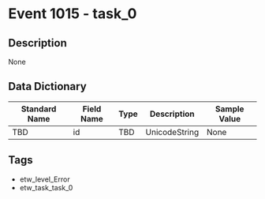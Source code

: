# Event 1015 - task_0

## Description
None

## Data Dictionary
|Standard Name|Field Name|Type|Description|Sample Value|
|---|---|---|---|---|
|TBD|id|TBD|UnicodeString|None|None|

## Tags
* etw_level_Error
* etw_task_task_0